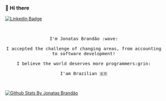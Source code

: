 ### 👋 Hi there

[![Linkedin Badge](https://img.shields.io/badge/-LinkedIn-blue?style=flat-square&logo=Linkedin&logoColor=white&link=https://www.linkedin.com/in/fagnerpsantos/)](https://www.linkedin.com/in/jonatas-brand%C3%A3o-de-ara%C3%BAjo-1340a397/)
<p align="center">
  <br><br>
  <samp>
    I'm Jonatas Brandão :wave:
    <br><br>
    I accepted the challenge of changing areas, from accounting to software development!
    <br><br>
    I believe the world deserves more programmers:grin:
    <br><br>
    I'am Brazilian 🇧🇷
  </samp>
</p>

<br>






[![Github Stats By Jonatas Brandão](https://github-readme-stats.vercel.app/api?username=jonbrand&show_icons=true&title_color=008b8b&icon_color=79ff97&text_color=9f9f9f&bg_color=151515)](https://github.com/jonbrand/github-readme-stats)

<!--
**jonbrand/jonbrand** is a ✨ _special_ ✨ repository because its `README.md` (this file) appears on your GitHub profile.

Here are some ideas to get you started:

- 🔭 I’m currently working on ...
- 🌱 I’m currently learning ...
- 👯 I’m looking to collaborate on ...
- 🤔 I’m looking for help with ...
- 💬 Ask me about ...
- 📫 How to reach me: ...
- 😄 Pronouns: ...
- ⚡ Fun fact: ...
-->
